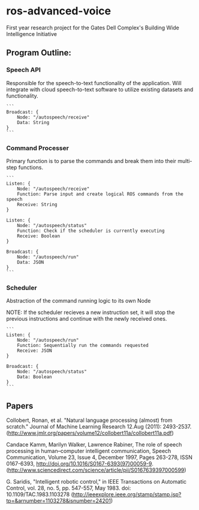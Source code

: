 # ros-advanced-voice
First year research project for the Gates Dell Complex's Building Wide Intelligence Initiative

## Program Outline:

### Speech API 
Responsible for the speech-to-text functionality of the application. Will integrate with cloud speech-to-text software to utilize existing datasets and functionality.

    ```
    Broadcast: {
        Node: "/autospeech/receive"
        Data: String
    }
    ```

### Command Processer
Primary function is to parse the commands and break them into their multi-step functions.

    ```
    Listen: { 
        Node: "/autospeech/receive"
        Function: Parse input and create logical ROS commands from the speech
        Receive: String
    }

    Listen: {
        Node: "/autospeech/status"
        Function: Check if the scheduler is currently executing
        Receive: Boolean
    }

    Broadcast: {
        Node: "/autospeech/run"
        Data: JSON
    }
    ```

### Scheduler
Abstraction of the command running logic to its own Node

NOTE: If the scheduler recieves a new instruction set, it will stop the previous instructions and continue with the newly received ones.

    ```
    Listen: {
        Node: "/autospeech/run"
        Function: Sequentially run the commands requested
        Receive: JSON
    }

    Broadcast: {
        Node: "/autospeech/status"
        Data: Boolean
    }
    ```

## Papers

Collobert, Ronan, et al. "Natural language processing (almost) from scratch." Journal of Machine Learning Research 12.Aug (2011): 2493-2537.
(http://www.jmlr.org/papers/volume12/collobert11a/collobert11a.pdf)

Candace Kamm, Marilyn Walker, Lawrence Rabiner, The role of speech processing in human–computer intelligent communication, Speech Communication, Volume 23, Issue 4, December 1997, Pages 263-278, ISSN 0167-6393, http://doi.org/10.1016/S0167-6393(97)00059-9.
(http://www.sciencedirect.com/science/article/pii/S0167639397000599)

G. Saridis, "Intelligent robotic control," in IEEE Transactions on Automatic Control, vol. 28, no. 5, pp. 547-557, May 1983. doi: 10.1109/TAC.1983.1103278
(http://ieeexplore.ieee.org/stamp/stamp.jsp?tp=&arnumber=1103278&isnumber=24201)
